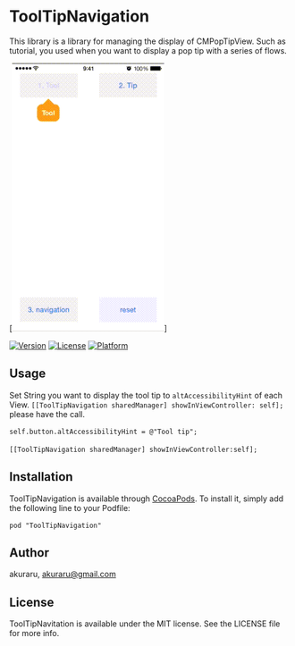 # ToolTipNavigation

This library is a library for managing the display of CMPopTipView. Such as tutorial, you used when you want to display a pop tip with a series of flows.

[![gif](gif/ToolTipNavigation.gif)]

[![Version](https://img.shields.io/cocoapods/v/ToolTipNavigation.svg?style=flat)](http://cocoadocs.org/docsets/ToolTipNavigation)
[![License](https://img.shields.io/cocoapods/l/ToolTipNavigation.svg?style=flat)](http://cocoadocs.org/docsets/ToolTipNavigation)
[![Platform](https://img.shields.io/cocoapods/p/ToolTipNavigation.svg?style=flat)](http://cocoadocs.org/docsets/ToolTipNavigation)


## Usage

Set String you want to display the tool tip to `altAccessibilityHint` of each View. `[[ToolTipNavigation sharedManager] showInViewController: self];` please have the call.


```
self.button.altAccessibilityHint = @"Tool tip";

[[ToolTipNavigation sharedManager] showInViewController:self];
```

## Installation

ToolTipNavigation is available through [CocoaPods](http://cocoapods.org). To install
it, simply add the following line to your Podfile:

    pod "ToolTipNavigation"

## Author

akuraru, akuraru@gmail.com

## License

ToolTipNavitation is available under the MIT license. See the LICENSE file for more info.

